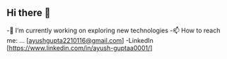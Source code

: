 ## Hi there 👋

-🔭 I’m currently working on exploring new technologies
-📫 How to reach me: ... [ayushgupta2210116@gmail.com]
-LinkedIn [https://www.linkedin.com/in/ayush-guptaa0001/]

<!--
**ayushgupta010/ayushgupta010** is a ✨ _special_ ✨ repository because its `README.md` (this file) appears on your GitHub profile
Here are some ideas to get you started:

- 🔭 I’m currently working on ...
- 🌱 I’m currently learning ...
- 👯 I’m looking to collaborate on ...
- 🤔 I’m looking for help with ...
- 💬 Ask me about ...
- 📫 How to reach me: ...
- 😄 Pronouns: ...
- ⚡ Fun fact: ...
-->
